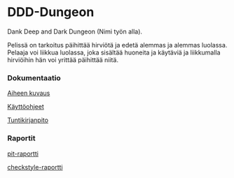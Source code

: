 # DDD-Dungeon

Dank Deep and Dark Dungeon (Nimi työn alla).

Pelissä on tarkoitus päihittää hirviötä ja edetä alemmas ja alemmas luolassa. Pelaaja voi liikkua luolassa, joka sisältää huoneita ja käytäviä ja liikkumalla hirviöihin hän voi yrittää päihittää niitä.

### Dokumentaatio
[Aiheen kuvaus](dokumentaatio/aiheenMaarittely.md)

[Käyttöohjeet](dokumentaatio/kayttoohje.md)

[Tuntikirjanpito](dokumentaatio/tuntikirjanpito.md)

### Raportit
[pit-raportti](https://htmlpreview.github.io/?https://github.com/samuvait/DDD-Dungeon/blob/master/dokumentaatio/201702242346/index.html
)

[checkstyle-raportti](https://htmlpreview.github.io/?https://github.com/samuvait/DDD-Dungeon/blob/master/dokumentaatio/checkstyle/checkstyle.html)
